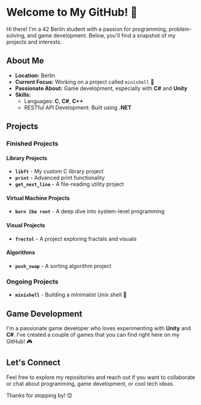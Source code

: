 # Welcome to My GitHub! 👋

Hi there! I'm a 42 Berlin student with a passion for programming, problem-solving, and game development. Below, you'll find a snapshot of my projects and interests.

## About Me
- **Location:** Berlin
- **Current Focus:** Working on a project called `minishell` 🚀
- **Passionate About:** Game development, especially with **C#** and **Unity**
- **Skills:**
  - Languages: **C**, **C#**, **C++**
  - RESTful API Development: Built using **.NET**

## Projects
### Finished Projects
#### Library Projects
- **`libft`** - My custom C library project
- **`print`** - Advanced print functionality
- **`get_next_line`** - A file-reading utility project

#### Virtual Machine Projects
- **`born 2be root`** - A deep dive into system-level programming

#### Visual Projects
- **`frectol`** - A project exploring fractals and visuals

#### Algorithms
- **`push_swap`** - A sorting algorithm project

### Ongoing Projects
- **`minishell`** - Building a minimalist Unix shell 🐚

## Game Development
I'm a passionate game developer who loves experimenting with **Unity** and **C#**. I’ve created a couple of games that you can find right here on my GitHub! 🎮

## Let's Connect
Feel free to explore my repositories and reach out if you want to collaborate or chat about programming, game development, or cool tech ideas.

Thanks for stopping by! 😊

